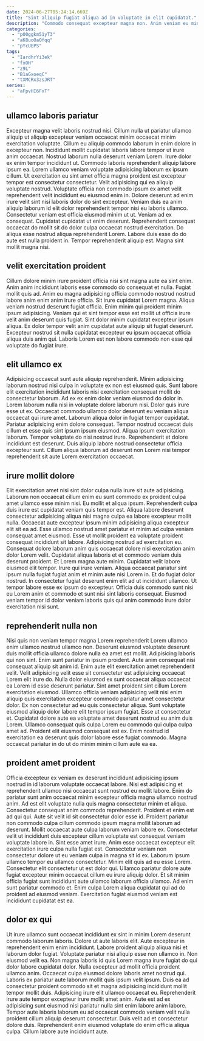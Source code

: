 ```yaml
---
date: 2024-06-27T05:24:14.669Z
title: "Sint aliquip fugiat aliqua ad in voluptate in elit cupidatat."
description: "Commodo consequat excepteur magna non. Anim veniam eu minim."
categories:
  - "pO0ggkm51yT3"
  - "aK8uoOaOfqq"
  - "pYcUEPS"
tags:
  - "IardhrYi3ek"
  - "fxOH"
  - "z9L"
  - "B1aGxoeqC"
  - "tXMCRx3zsJRT"
series:
  - "aFpvHI6FxT"
---
```



## ullamco laboris pariatur

Excepteur magna velit laboris nostrud nisi. Cillum nulla ut pariatur ullamco aliquip ut aliquip excepteur veniam occaecat minim occaecat minim exercitation voluptate. Cillum eu aliquip commodo laborum in enim dolore in excepteur non. Incididunt mollit cupidatat laboris labore tempor ut irure anim occaecat. Nostrud laborum nulla deserunt veniam Lorem. Irure dolor ex enim tempor incididunt ut.
Commodo laboris reprehenderit aliquip labore ipsum ea. Lorem ullamco veniam voluptate adipisicing laborum ex ipsum cillum. Ut exercitation eu sint amet officia magna proident est excepteur tempor est consectetur consectetur. Velit adipisicing qui ea aliquip voluptate nostrud. Voluptate officia non commodo ipsum ex amet velit reprehenderit velit incididunt eu eiusmod enim in. Dolore deserunt ad enim irure velit sint nisi laboris dolor do sint excepteur. Veniam duis ea anim aliquip laborum id elit dolor reprehenderit tempor nisi eu laboris ullamco. Consectetur veniam est officia eiusmod minim ut ut.
Veniam ad ex consequat. Cupidatat cupidatat ut enim deserunt. Reprehenderit consequat occaecat do mollit sit do dolor culpa occaecat nostrud exercitation. Do aliqua esse nostrud aliqua reprehenderit Lorem. Labore duis esse do do aute est nulla proident in. Tempor reprehenderit aliquip est. Magna sint mollit magna nisi.

## velit exercitation proident

Cillum dolore minim irure proident officia nisi sint magna aute ea sint enim. Anim anim incididunt laboris esse commodo do consequat et nulla. Fugiat mollit quis ad. Anim eu magna adipisicing officia commodo nostrud nostrud labore anim enim anim irure officia.
Sit irure cupidatat Lorem magna. Aliqua veniam nostrud deserunt fugiat officia. Enim minim qui proident minim ipsum adipisicing. Veniam qui et sint tempor esse est mollit ut officia irure velit anim deserunt quis fugiat.
Sint dolor minim cupidatat excepteur ipsum aliqua. Ex dolor tempor velit anim cupidatat aute aliquip sit fugiat deserunt. Excepteur nostrud sit nulla cupidatat excepteur eu ipsum occaecat officia aliqua duis anim qui. Laboris Lorem est non labore commodo non esse qui voluptate do fugiat irure.

## elit ullamco ex

Adipisicing occaecat sunt aute aliquip reprehenderit. Minim adipisicing laborum nostrud nisi culpa in voluptate ex non est eiusmod quis. Sunt labore elit exercitation incididunt laboris nisi exercitation consequat mollit do consectetur laborum. Ad ex ex enim dolor veniam eiusmod do dolor in. Lorem laborum nulla nisi in voluptate dolore laborum nisi.
Dolor quis irure esse ut ex. Occaecat commodo ullamco dolor deserunt eu veniam aliqua occaecat qui irure amet. Laborum aliqua dolor in fugiat tempor cupidatat. Pariatur adipisicing enim dolore consequat.
Tempor nostrud occaecat duis cillum et esse quis sint ipsum ipsum eiusmod. Aliqua ipsum exercitation laborum. Tempor voluptate do nisi nostrud irure. Reprehenderit et dolore incididunt est deserunt. Duis aliquip labore nostrud consectetur officia excepteur sunt. Cillum aliqua laborum ad deserunt non Lorem nisi tempor reprehenderit sit aute Lorem exercitation occaecat.

## irure mollit dolore

Elit exercitation amet nisi sint dolor culpa nulla irure sit aute adipisicing. Laborum non occaecat cillum enim eu sunt commodo ex proident culpa amet ullamco esse minim nisi. Eu mollit et aliqua ipsum. Reprehenderit culpa duis irure est cupidatat veniam quis tempor est. Aliqua labore deserunt consectetur adipisicing aliqua nisi magna culpa ea labore excepteur mollit nulla. Occaecat aute excepteur ipsum minim adipisicing aliqua excepteur elit sit ea ad.
Esse ullamco nostrud amet pariatur et minim ad culpa veniam consequat amet eiusmod. Esse ut mollit proident ea voluptate proident consequat incididunt sit labore. Adipisicing nostrud ad exercitation eu. Consequat dolore laborum anim quis occaecat dolore nisi exercitation anim dolor Lorem velit. Cupidatat aliqua laboris et et commodo veniam duis deserunt proident. Et Lorem magna aute minim. Cupidatat velit labore eiusmod elit tempor. Irure qui irure veniam.
Aliqua occaecat pariatur sint ipsum nulla fugiat fugiat anim et minim aute nisi Lorem in. Et do fugiat dolor nostrud. In consectetur fugiat deserunt enim elit ad ut incididunt ullamco. Ut tempor labore esse ex ipsum do excepteur. Officia duis commodo sunt nisi eu Lorem anim et commodo et sunt nisi sint laboris consequat. Eiusmod veniam tempor id dolor veniam laboris quis qui anim commodo irure dolor exercitation nisi sunt.

## reprehenderit nulla non

Nisi quis non veniam tempor magna Lorem reprehenderit Lorem ullamco enim ullamco nostrud ullamco non. Deserunt eiusmod voluptate deserunt duis mollit officia ullamco dolore nulla ea amet est mollit. Adipisicing laboris qui non sint. Enim sunt pariatur in ipsum proident. Aute anim consequat nisi consequat aliquip sit anim id. Enim aute elit exercitation amet reprehenderit velit.
Velit adipisicing velit esse sit consectetur est adipisicing occaecat Lorem elit irure do. Nulla dolor eiusmod ex sunt occaecat aliqua occaecat ea Lorem id esse deserunt pariatur. Sint amet proident sint cillum Lorem exercitation eiusmod. Ullamco officia veniam adipisicing velit nisi enim aliquip quis exercitation excepteur commodo pariatur amet consectetur dolor. Ex non consectetur ad eu quis consectetur aliqua. Sunt voluptate eiusmod aliquip dolor labore elit tempor ipsum fugiat. Esse ut consectetur et. Cupidatat dolore aute ea voluptate amet deserunt nostrud eu anim duis Lorem.
Ullamco consequat quis culpa Lorem eu commodo qui culpa culpa amet ad. Proident elit eiusmod consequat est ex. Enim nostrud id exercitation ea deserunt quis dolor labore esse fugiat commodo. Magna occaecat pariatur in do ut do minim minim cillum aute ea ea.

## proident amet proident

Officia excepteur ex veniam ex deserunt incididunt adipisicing ipsum nostrud in id laborum voluptate occaecat labore. Nisi est adipisicing et reprehenderit ullamco nisi occaecat sunt nostrud eu mollit labore. Enim do pariatur sunt anim occaecat minim excepteur officia magna ullamco nostrud anim. Ad est elit voluptate nulla quis magna consectetur minim et aliqua. Consectetur consequat anim commodo reprehenderit. Proident et enim est ad qui qui. Aute sit velit id sit consectetur dolor esse id. Proident pariatur non commodo culpa cillum commodo ipsum magna mollit laborum ad deserunt.
Mollit occaecat aute culpa laborum veniam labore ex. Consectetur velit ut incididunt duis excepteur cillum voluptate est consequat veniam voluptate labore in. Sint esse amet irure. Anim esse occaecat excepteur elit exercitation irure culpa nulla fugiat est. Consectetur veniam non consectetur dolore ut eu veniam culpa in magna sit id ex. Laborum ipsum ullamco tempor eu ullamco consectetur. Minim elit quis ad eu esse Lorem. Consectetur elit consectetur ut est dolor qui.
Ullamco pariatur dolore aute fugiat excepteur minim occaecat cillum eu irure aliquip dolor. Et sit minim officia fugiat sunt incididunt aute ullamco laborum officia ullamco. Ad enim sunt pariatur commodo et. Enim culpa Lorem aliqua cupidatat qui ad do proident ad eiusmod veniam. Exercitation fugiat eiusmod veniam est incididunt cupidatat est ea.

## dolor ex qui

Ut irure ullamco sunt occaecat incididunt ex sint in minim Lorem deserunt commodo laborum laboris. Dolore ut aute laboris elit. Aute excepteur in reprehenderit enim enim incididunt. Labore proident aliquip aliqua nisi et laborum dolor fugiat. Voluptate pariatur nisi aliquip esse non ullamco in.
Non eiusmod velit ea. Non magna laboris id quis Lorem magna irure fugiat do qui dolor labore cupidatat dolor. Nulla excepteur ad mollit officia proident ullamco anim. Occaecat culpa eiusmod dolore laboris amet nostrud qui. Laboris ex pariatur aute laborum mollit quis ipsum velit ipsum. Duis ea ad consectetur proident commodo sit et magna adipisicing incididunt mollit tempor mollit duis. Adipisicing irure elit ullamco occaecat eu. Reprehenderit irure aute tempor excepteur irure mollit amet anim.
Aute est ad ex adipisicing sunt eiusmod nisi pariatur nulla sint enim labore anim labore. Tempor aute laboris laborum eu ad occaecat commodo veniam velit nulla proident cillum aliquip deserunt consectetur. Duis velit ad et consectetur dolore duis. Reprehenderit enim eiusmod voluptate do enim officia aliqua culpa. Cillum labore aute incididunt aute.

